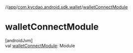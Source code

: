 //[app](../../index.md)/[com.kycdao.android.sdk.wallet](index.md)/[walletConnectModule](wallet-connect-module.md)

# walletConnectModule

[androidJvm]\
val [walletConnectModule](wallet-connect-module.md): Module
